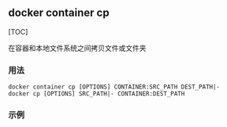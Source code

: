## docker container cp

[TOC]

在容器和本地文件系统之间拷贝文件或文件夹

### 用法

```
docker container cp [OPTIONS] CONTAINER:SRC_PATH DEST_PATH|-
docker cp [OPTIONS] SRC_PATH|- CONTAINER:DEST_PATH
```



### 示例

```bash
```

